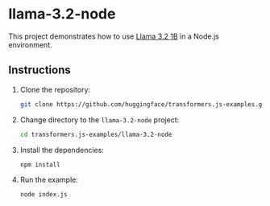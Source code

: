 # llama-3.2-node

This project demonstrates how to use [Llama 3.2 1B](https://huggingface.co/onnx-community/Llama-3.2-1B-Instruct) in a Node.js environment.

## Instructions

1. Clone the repository:
   ```sh
   git clone https://github.com/huggingface/transformers.js-examples.git
   ```
2. Change directory to the `llama-3.2-node` project:
   ```sh
   cd transformers.js-examples/llama-3.2-node
   ```
3. Install the dependencies:
   ```sh
   npm install
   ```
4. Run the example:
   ```sh
   node index.js
   ```
